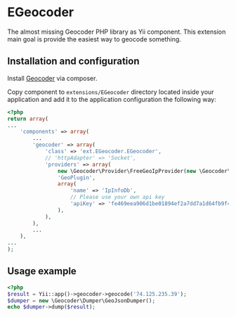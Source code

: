 EGeocoder
=========

The almost missing Geocoder PHP library as Yii component.
This extension main goal is provide the easiest way to geocode something.

Installation and configuration
------------------------------
Install [Geocoder](https://github.com/willdurand/Geocoder) via composer.

Copy component to `extensions/EGeocoder` directory located inside your application and add it to the application
configuration the following way:

```php
<?php
return array(
...
	'components' => array(
		...
		'geocoder' => array(
			'class' => 'ext.EGeocoder.EGeocoder',
			// 'httpAdapter' => 'Socket',
			'providers' => array(
                new \Geocoder\Provider\FreeGeoIpProvider(new \Geocoder\HttpAdapter\CurlHttpAdapter()),
                'GeoPlugin',
                array(
                    'name' => 'IpInfoDb',
                    // Please use your own api key
                    'apiKey' => 'fe469eea906d1be01894ef2a7dd7a1d64fb9f412ab5ebdcxx2576c7af9ac04a014',
                ),
            ),
		),
		...
	),
...
);
```

Usage example
-------------

```php
<?php
$result = Yii::app()->geocoder->geocode('74.125.235.39');
$dumper = new \Geocoder\Dumper\GeoJsonDumper();
echo $dumper->dump($result);
```